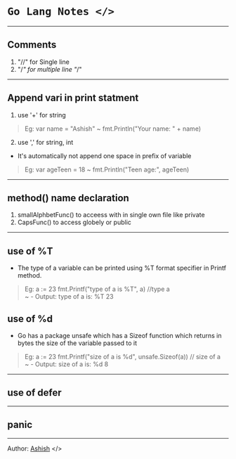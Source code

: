 # `Go Lang Notes </>`


---
## Comments
1. "//" for Single line
2. "/*" 
	for 
	multiple
	line
  "*/"


---
## Append vari in print statment

1. use '+' for string
> Eg: var name = "Ashish"
~ fmt.Println("Your name: " + name)

2. use ',' for string, int 
- It's automatically not append one space in prefix of variable
> Eg: var ageTeen = 18
~ fmt.Println("Teen age:", ageTeen)


---
## method() name declaration
1. smallAlphbetFunc() to acceess with in single own file like private
2. CapsFunc() to access globely or public


---
## use of %T 
- The type of a variable can be printed using %T format specifier in Printf method.
> Eg: 
a := 23
fmt.Printf("type of a is %T", a) //type a	
~ - Output: type of a is: %T 23

## use of %d
- Go has a package unsafe which has a Sizeof function which returns in bytes the size of the variable 
	passed to it
> Eg: 
a := 23
fmt.Printf("size of a is %d", unsafe.Sizeof(a)) // size of a	
~ - Output: size of a is: %d 8


---
## use of defer


---
## panic






---
Author: [Ashish](https://github.com/Candy128x) </>
